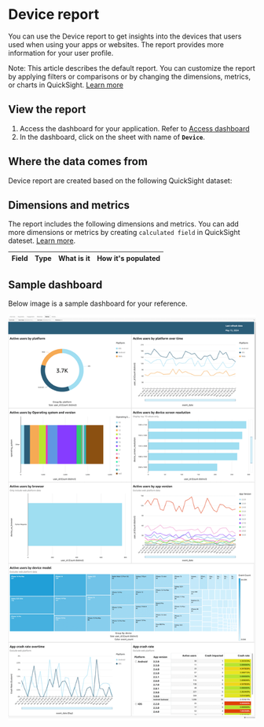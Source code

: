 # Device report

You can use the Device report to get insights into the devices that users used when using your apps or websites. The report provides more information for your user profile.

Note: This article describes the default report. You can customize the report by applying filters or comparisons or by changing the dimensions, metrics, or charts in QuickSight. [Learn more](https://docs.aws.amazon.com/quicksight/latest/user/working-with-visuals.html)


## View the report

1. Access the dashboard for your application. Refer to [Access dashboard](index.md)
2. In the dashboard, click on the sheet with name of **`Device`**.

## Where the data comes from

Device report are created based on the following QuickSight dataset:

## Dimensions and metrics

The report includes the following dimensions and metrics. You can add more dimensions or metrics by creating `calculated field` in QuickSight dateset. [Learn more](https://docs.aws.amazon.com/quicksight/latest/user/adding-a-calculated-field-analysis.html). 

|Field | Type| What is it | How it's populated|
|----------|---|---------|--------------------|

## Sample dashboard
Below image is a sample dashboard for your reference.

![dashboard-device](../../images/analytics/dashboard/device.png)